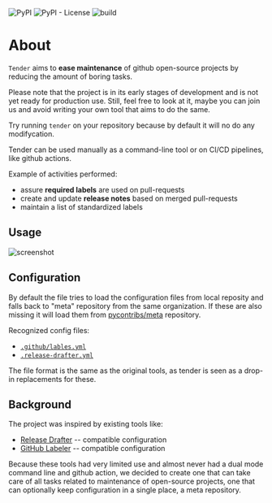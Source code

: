 ![PyPI](https://img.shields.io/pypi/v/tender)
![PyPI - License](https://img.shields.io/pypi/l/tender)
![build](https://github.com/pycontribs/tender/workflows/tox/badge.svg)

# About

`Tender` aims to **ease maintenance** of github open-source
projects by reducing the amount of boring tasks.

Please note that the project is in its early stages of development and is not
yet ready for production use. Still, feel free to look at it, maybe you can
join us and avoid writing your own tool that aims to do the same.

Try running `tender` on your repository because by default it
will no do any modifycation.

Tender can be used manually as a command-line tool or on CI/CD pipelines, like
github actions.

Example of activities performed:

- assure **required labels** are used on pull-requests
- create and update **release notes** based on merged pull-requests
- maintain a list of standardized labels

## Usage

![screenshot](https://sbarnea.com/ss/Screen-Shot-2020-08-16-21-23-29.23.png)

## Configuration

By default the file tries to load the configuration files from local reposity
and falls back to "meta" repository from the same organization. If these are
also missing it will load them from [pycontribs/meta](https://github.com/pycontribs/meta/tree/master/.github)
repository.

Recognized config files:

- [`.github/lables.yml`](https://github.com/pycontribs/meta/blob/master/.github/labels.yml)
- [`.release-drafter.yml`](https://github.com/pycontribs/meta/blob/master/.github/release-drafter.yml)

The file format is the same as the original tools, as tender is seen as a
drop-in replacements for these.

## Background

The project was inspired by existing tools like:

- [Release Drafter](https://github.com/marketplace/actions/release-drafter) --
  compatible configuration
- [GitHub Labeler](https://github.com/marketplace/actions/github-labeler) --
  compatible configuration

Because these tools had very limited use and almost never had a dual mode
command line and github action, we decided to create one that can take care of
all tasks related to maintenance of open-source projects, one that can
optionally keep configuration in a single place, a meta repository.
